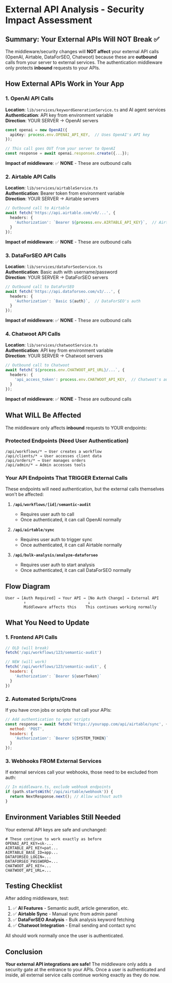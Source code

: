 # External API Analysis - Security Impact Assessment

## Summary: Your External APIs Will NOT Break ✅

The middleware/security changes will **NOT affect** your external API calls (OpenAI, Airtable, DataForSEO, Chatwoot) because these are **outbound** calls from your server to external services. The authentication middleware only protects **inbound** requests to your APIs.

## How External APIs Work in Your App

### 1. OpenAI API Calls
**Location**: `lib/services/keywordGenerationService.ts` and AI agent services  
**Authentication**: API key from environment variable  
**Direction**: YOUR SERVER → OpenAI servers

```typescript
const openai = new OpenAI({
  apiKey: process.env.OPENAI_API_KEY,  // Uses OpenAI's API key
});

// This call goes OUT from your server to OpenAI
const response = await openai.responses.create({...});
```

**Impact of middleware**: ✅ **NONE** - These are outbound calls

### 2. Airtable API Calls
**Location**: `lib/services/airtableService.ts`  
**Authentication**: Bearer token from environment variable  
**Direction**: YOUR SERVER → Airtable servers

```typescript
// Outbound call to Airtable
await fetch('https://api.airtable.com/v0/...', {
  headers: {
    'Authorization': `Bearer ${process.env.AIRTABLE_API_KEY}`,  // Airtable's auth
  }
});
```

**Impact of middleware**: ✅ **NONE** - These are outbound calls

### 3. DataForSEO API Calls
**Location**: `lib/services/dataForSeoService.ts`  
**Authentication**: Basic auth with username/password  
**Direction**: YOUR SERVER → DataForSEO servers

```typescript
// Outbound call to DataForSEO
await fetch('https://api.dataforseo.com/v3/...', {
  headers: {
    'Authorization': `Basic ${auth}`,  // DataForSEO's auth
  }
});
```

**Impact of middleware**: ✅ **NONE** - These are outbound calls

### 4. Chatwoot API Calls
**Location**: `lib/services/chatwootService.ts`  
**Authentication**: API key from environment variable  
**Direction**: YOUR SERVER → Chatwoot servers

```typescript
// Outbound call to Chatwoot
await fetch(`${process.env.CHATWOOT_API_URL}/...`, {
  headers: {
    'api_access_token': process.env.CHATWOOT_API_KEY,  // Chatwoot's auth
  }
});
```

**Impact of middleware**: ✅ **NONE** - These are outbound calls

## What WILL Be Affected

The middleware only affects **inbound** requests to YOUR endpoints:

### Protected Endpoints (Need User Authentication)
```
/api/workflows/* → User creates a workflow
/api/clients/* → User accesses client data
/api/orders/* → User manages orders
/api/admin/* → Admin accesses tools
```

### Your API Endpoints That TRIGGER External Calls
These endpoints will need authentication, but the external calls themselves won't be affected:

1. **`/api/workflows/[id]/semantic-audit`** 
   - Requires user auth to call
   - Once authenticated, it can call OpenAI normally

2. **`/api/airtable/sync`**
   - Requires user auth to trigger sync
   - Once authenticated, it can call Airtable normally

3. **`/api/bulk-analysis/analyze-dataforseo`**
   - Requires user auth to start analysis
   - Once authenticated, it can call DataForSEO normally

## Flow Diagram

```
User → [Auth Required] → Your API → [No Auth Change] → External API
        ↑                           ↓
        Middleware affects this    This continues working normally
```

## What You Need to Update

### 1. Frontend API Calls
```javascript
// OLD (will break)
fetch('/api/workflows/123/semantic-audit')

// NEW (will work)
fetch('/api/workflows/123/semantic-audit', {
  headers: {
    'Authorization': `Bearer ${userToken}`
  }
})
```

### 2. Automated Scripts/Crons
If you have cron jobs or scripts that call your APIs:

```javascript
// Add authentication to your scripts
const response = await fetch('https://yourapp.com/api/airtable/sync', {
  method: 'POST',
  headers: {
    'Authorization': `Bearer ${SYSTEM_TOKEN}`
  }
});
```

### 3. Webhooks FROM External Services
If external services call your webhooks, those need to be excluded from auth:

```typescript
// In middleware.ts, exclude webhook endpoints
if (path.startsWith('/api/airtable/webhook')) {
  return NextResponse.next(); // Allow without auth
}
```

## Environment Variables Still Needed

Your external API keys are safe and unchanged:
```env
# These continue to work exactly as before
OPENAI_API_KEY=sk-...
AIRTABLE_API_KEY=pat...
AIRTABLE_BASE_ID=app...
DATAFORSEO_LOGIN=...
DATAFORSEO_PASSWORD=...
CHATWOOT_API_KEY=...
CHATWOOT_API_URL=...
```

## Testing Checklist

After adding middleware, test:

1. ✅ **AI Features** - Semantic audit, article generation, etc.
2. ✅ **Airtable Sync** - Manual sync from admin panel
3. ✅ **DataForSEO Analysis** - Bulk analysis keyword fetching
4. ✅ **Chatwoot Integration** - Email sending and contact sync

All should work normally once the user is authenticated.

## Conclusion

**Your external API integrations are safe!** The middleware only adds a security gate at the entrance to your APIs. Once a user is authenticated and inside, all external service calls continue working exactly as they do now.